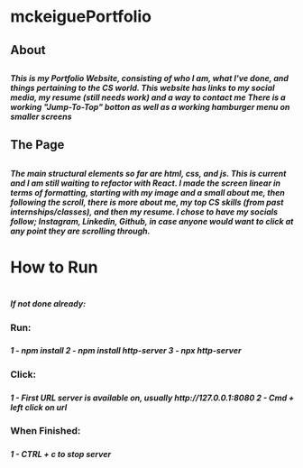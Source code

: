 # mckeiguePortfolio
<h2>About<h2>
<h5>
This is my Portfolio Website, consisting of who I am, what I've done, and things pertaining to the CS world.
This website has links to my social media, my resume (still needs work) and a way to contact me
There is a working "Jump-To-Top" botton as well as a working hamburger menu on smaller screens
<h5>

<h2>The Page<h2>
<h5>
The main structural elements so far are html, css, and js. This is current and I am still waiting to refactor with React. 
I made the screen linear in terms of formatting, starting with my image and a small about me, then following the scroll, there is 
more about me, my top CS skills (from past internships/classes), and then my resume. I chose to have my socials follow;
Instagram, Linkedin, Github, in case anyone would want to click at any point they are scrolling through.
<h5>

<h1>How to Run<h1>
<h5>
If not done already:
    <h3>Run:<h3><h5>
        1 -  npm install
        2 -  npm install http-server
        3 -  npx http-server<h5>
    <h3>Click:<h3><h5>
        1 -  First URL server is available on, usually http://127.0.0.1:8080
        2 -  Cmd + left click on url<h5>
    <h3>When Finished:<h3><h5>
        1 -  CTRL + c to stop server<h5>

